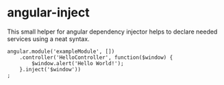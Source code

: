 angular-inject
==============

This small helper for angular dependency injector helps to declare needed services using a neat syntax.

```
angular.module('exampleModule', [])
    .controller('HelloController', function($window) {
        $window.alert('Hello World!');
    }.inject('$window'))
;
```
